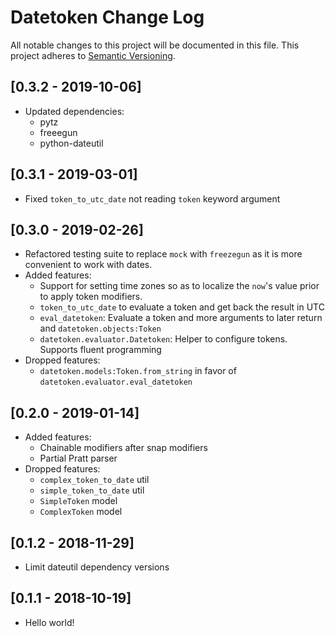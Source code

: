 # Datetoken Change Log
All notable changes to this project will be documented in this file.
This project adheres to [Semantic Versioning](http://semver.org/).

## [0.3.2 - 2019-10-06]
- Updated dependencies:
    - pytz
    - freeegun
    - python-dateutil

## [0.3.1 - 2019-03-01]
- Fixed `token_to_utc_date` not reading `token` keyword argument

## [0.3.0 - 2019-02-26]
- Refactored testing suite to replace `mock` with
  `freezegun` as it is more convenient to work
  with dates.
- Added features:
  + Support for setting time zones so as to
    localize the `now`'s value prior to apply
    token modifiers.
  + `token_to_utc_date` to evaluate a token and
     get back the result in UTC
  + `eval_datetoken`: Evaluate a token and more
     arguments to later return and `datetoken.objects:Token`
  + `datetoken.evaluator.Datetoken`: Helper to configure
    tokens. Supports fluent programming
- Dropped features:
  + `datetoken.models:Token.from_string` in favor of
    `datetoken.evaluator.eval_datetoken`


## [0.2.0 - 2019-01-14]
- Added features:
  + Chainable modifiers after snap modifiers
  + Partial Pratt parser
- Dropped features:
  + `complex_token_to_date` util
  + `simple_token_to_date` util
  + `SimpleToken` model
  + `ComplexToken` model

## [0.1.2 - 2018-11-29]
- Limit dateutil dependency versions

## [0.1.1 - 2018-10-19]
- Hello world!



